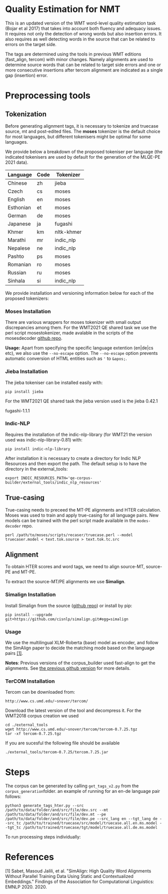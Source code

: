 Quality Estimation for NMT
======

This is an updated version of the WMT word-level quality estimation task (Bojar
et al 2017) that takes into account both fluency and adequacy issues. It
requires not only the detection of wrong words but also insertion errors. It
also requires as well detecting words in the source that can be related to
errors on the target side.  

The tags are determined using the tools in previous WMT editions (fast_align,
tercom) with minor changes. Namely alignments are used to determine source
words that can be related to target side errors and one or more consecutive
insertions after tercom alignment are indicated as a single gap (insertion)
error.

# Preprocessing tools

## Tokenization
Before generating alignment tags, it is necessary to tokenize and truecase source, mt and post-edited files. The __moses__ tokenizer is the default choice for most languages, but different tokenisers might be optimal for some languages.

 We provide below a breakdown of the proposed tokeniser per language (the indicated tokenisers are used by default for the generation of the MLQE-PE 2021 data).  

| Language  | Code | Tokenizer  |
|-----------|------|------------|
| Chinese   |  zh  | jieba      |
| Czech     |  cs  | moses      |
| English   |  en  | moses      |
| Esthonian |  et  | moses      |
| German    |  de  | moses      |
| Japanese  |  ja  | fugashi    |
| Khmer     |  km  | nltk-khmer |
| Marathi   |  mr  | indic_nlp  |
| Nepalese  |  ne  | indic_nlp  |
| Pashto    |  ps  | moses      |
| Romanian  |  ro  | moses      |
| Russian   |  ru  | moses      |
| Sinhala   |  si  | indic_nlp  |

We provide installation and versioning information below for each of the proposed tokenizers:

### Moses Installation
There are various wrappers for moses tokenizer with small output discrepancies among them. For the WMT2021 QE shared task we use the perl script mosestokenizer, made avalable in the scripts of the mosesdecoder [github repo](https://github.com/moses-smt/mosesdecoder). 

__Usage:__ Apart from specifying the specific language extention (en|de|cs etc), we also use the `--no-escape` option. The `--no-escape` option prevents automatic conversion of HTML entities such as `'` to `&apos;`.

### Jieba Installation
The jieba tokeniser can be installed easily with:

    pip install jieba

For the  WMT2021 QE shared task the jieba version used is the jieba 0.42.1 

fugashi-1.1.1

###

### Indic-NLP
Requires the installation of the indic-nlp-library (for WMT21 the version used was indic-nlp-library-0.81) with: 

    pip install indic-nlp-library

After installation it is necessary to create a directory for  Indic NLP Resources and then export the path. The default setup is to have the directory in the external_tools:

    export INDIC_RESOURCES_PATH='qe-corpus-builder/external_tools/indic_nlp_resources'


## True-casing

True-casing needs to preceed the MT-PE alignments and HTER calculation. Moses was used to train and apply true-casing for all language pairs. New models can be trained with the perl script made available in the `modes-decoder` repo.

    perl /path/to/moses/scripts/recaser/truecase.perl --model truecaser.model < text.tok.source > text.tok.tc.src


## Alignment
To obtain HTER scores and word tags, we need to align source-MT, source-PE and MT-PE.

To extract the source-MT/PE alignments we use __Simalign__.

### Simalign Installation
Install Simalign from the source ([github repo](https://github.com/cisnlp/simalign)) or install by pip:

    pip install --upgrade git+https://github.com/cisnlp/simalign.git#egg=simalign


### Usage
 We use the multilingual XLM-Roberta (base) model as encoder, and follow the SimAlign paper to decide the matching mode based on the language pairs [[1]](#1).

__Notes__:
Previous versions of the corpus_builder used fast-align to get the alignments. See [the previous github version](https://github.com/deep-spin/qe-corpus-builder) for more details.

### TerCOM Installation
Tercom can be downloaded from:

    http://www.cs.umd.edu/~snover/tercom/

Download the latest version of the tool and decompress it. For the WMT2018
corpus creation we used

    cd ./external_tools
    wget http://www.cs.umd.edu/~snover/tercom/tercom-0.7.25.tgz
    tar -xf tercom-0.7.25.tgz

If you are sucesful the following file should be available

    ./external_tools/tercom-0.7.25/tercom.7.25.jar

# Steps

The corpus can be generated by calling `get_tags_v2.py` from the `corpus_generation`folder. an example of running for an en-de language pair follows:  

    python3 generate_tags_hter.py --src /path/to/data/folder/and/src/file/dev.src --mt /path/to/data/folder/and/src/file/dev.mt --pe /path/to/data/folder/and/src/file/dev.pe --src_lang en --tgt_lang de --src_tc /path/to/trained/truecase/src/model/truecase.all.en.ms.model --tgt_tc /path/to/trained/truecase/tgt/model/truecase.all.de.ms.model 



To run processing steps individually:





# References
<a id="1">[1]</a>  Sabet, Masoud Jalili, et al. "SimAlign: High Quality Word Alignments Without Parallel Training Data Using Static and Contextualized Embeddings." Findings of the Association for Computational Linguistics: EMNLP 2020. 2020.
